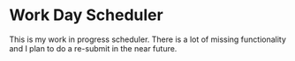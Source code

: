 # Work Day Scheduler

This is my work in progress scheduler. There is a lot of missing functionality and I plan to do a re-submit in the near future.
